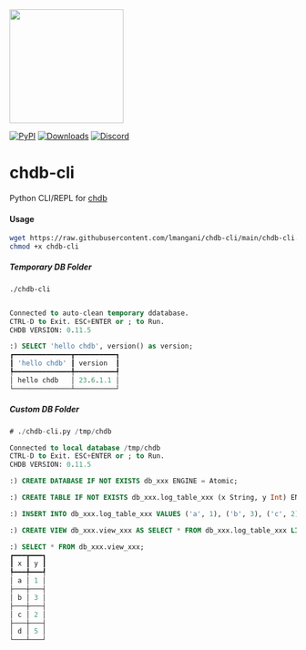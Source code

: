 <img src="https://github.com/chdb-io/chdb/raw/main/docs/_static/snake-chdb.png" width=200>

[![PyPI](https://img.shields.io/pypi/v/chdb.svg)](https://pypi.org/project/chdb/)
[![Downloads](https://static.pepy.tech/badge/chdb)](https://pepy.tech/project/chdb)
[![Discord](https://img.shields.io/discord/1098133460310294528?logo=Discord)](https://discord.gg/Njw5YXSPPc)

# chdb-cli
Python CLI/REPL for [chdb](https://chdb.io)

#### Usage
```bash
wget https://raw.githubusercontent.com/lmangani/chdb-cli/main/chdb-cli.py -O chdb-cli
chmod +x chdb-cli
```

##### Temporary DB Folder
```
./chdb-cli
```

```sql

Connected to auto-clean temporary ddatabase.
CTRL-D to Exit. ESC+ENTER or ; to Run.
CHDB VERSION: 0.11.5

:) SELECT 'hello chdb', version() as version;
┏━━━━━━━━━━━━━━┳━━━━━━━━━━┓
┃ 'hello chdb' ┃ version  ┃
┡━━━━━━━━━━━━━━╇━━━━━━━━━━┩
│ hello chdb   │ 23.6.1.1 │
└──────────────┴──────────┘
```

##### Custom DB Folder
```sql
# ./chdb-cli.py /tmp/chdb

Connected to local database /tmp/chdb
CTRL-D to Exit. ESC+ENTER or ; to Run.
CHDB VERSION: 0.11.5

:) CREATE DATABASE IF NOT EXISTS db_xxx ENGINE = Atomic;

:) CREATE TABLE IF NOT EXISTS db_xxx.log_table_xxx (x String, y Int) ENGINE = Log;

:) INSERT INTO db_xxx.log_table_xxx VALUES ('a', 1), ('b', 3), ('c', 2), ('d', 5);

:) CREATE VIEW db_xxx.view_xxx AS SELECT * FROM db_xxx.log_table_xxx LIMIT 4;

:) SELECT * FROM db_xxx.view_xxx;
┏━━━┳━━━┓
┃ x ┃ y ┃
┡━━━╇━━━┩
│ a │ 1 │
├───┼───┤
│ b │ 3 │
├───┼───┤
│ c │ 2 │
├───┼───┤
│ d │ 5 │
└───┴───┘
```
